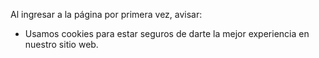 Al ingresar a la página por primera vez, avisar:
- Usamos cookies para estar seguros de darte la mejor experiencia en nuestro sitio web. 
